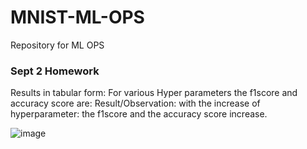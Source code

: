 # MNIST-ML-OPS
Repository for ML OPS
### Sept 2 Homework
<!--- add code that checks how metric(s) vary with the hyperparameter. Report your observations (graph or table form) along with some text as your explanation/conclusions to the README.md file -->
Results in tabular form:
For various Hyper parameters the  f1score   and   accuracy score are:
Result/Observation: with the increase of hyperparameter: the f1score and the accuracy score increase.

![image](https://user-images.githubusercontent.com/26459890/132521632-779ffe0c-9787-448e-94c1-c3bb6f5fdacd.png)
